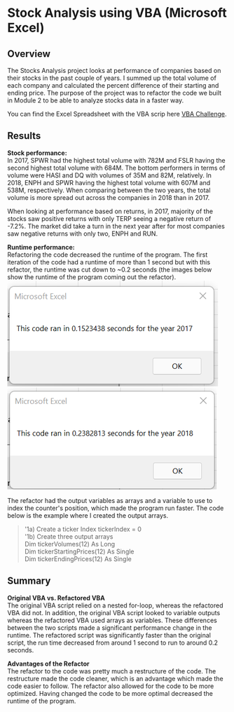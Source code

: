 # Stock Analysis using VBA (Microsoft Excel)

 
## **Overview**

The Stocks Analysis project looks at performance of companies based on their stocks in the past couple of years. I summed up the total volume of each company and calculated the percent difference of their starting and ending price. The purpose of the project was to refactor the code we built in Module 2 to be able to analyze stocks data in a faster way.

You can find the Excel Spreadsheet with the VBA scrip here [VBA Challenge](https://duckduckgo.com).

## **Results**

**Stock performance:** <br>
In 2017, SPWR had the highest total volume with 782M and FSLR having the second highest total volume with 684M. The bottom performers in terms of volume were HASI and DQ with volumes of 35M and 82M, relatively. In 2018, ENPH and SPWR having the highest total volume with 607M and 538M, respectively. When comparing between the two years, the total volume is more spread out across the companies in 2018 than in 2017. 

When looking at performance based on returns, in 2017, majority of the stocks saw positive returns with only TERP seeing a negative return of -7.2%. The market did take a turn in the next year after for most companies saw negative returns with only two, ENPH and RUN. 


**Runtime performance:** <br>
Refactoring the code decreased the runtime of the program. The first iteration of the code had a runtime of more than 1 second but with this refactor, the runtime was cut down to ~0.2 seconds (the images below show the runtime of the program coming out the refactor). <br>
![Runtime for 2017](Resources/VBA_Challenge_2017.png)
![Runtime for 2018](Resources/VBA_Challenge_2018.png)

The refactor had the output variables as arrays and a variable to use to index the counter's position, which made the program run faster. The code below is the example where I created the output arrays. 
> '1a) Create a ticker Index
>    tickerIndex = 0 <br>
> '1b) Create three output arrays <br>
>   Dim tickerVolumes(12) As Long <br>
>   Dim tickerStartingPrices(12) As Single <br>
>   Dim tickerEndingPrices(12) As Single <br>


## **Summary**

**Original VBA vs. Refactored VBA** <br>
The original VBA script relied on a nested for-loop, whereas the refactored VBA did not. In addition, the original VBA script looked to variable outputs whereas the refactored VBA used arrays as variables. These differences between the two scripts made a significant performance change in the runtime. The refactored script was significantly faster than the original script, the run time decreased from around 1 second to run to around 0.2 seconds.

**Advantages of the Refactor** <br>
The refactor to the code was pretty much a restructure of the code. The restructure made the code cleaner, which is an advantage which made the code easier to follow. The refactor also allowed for the code to be more optimized. Having changed the code to be more optimal decreased the runtime of the program.
